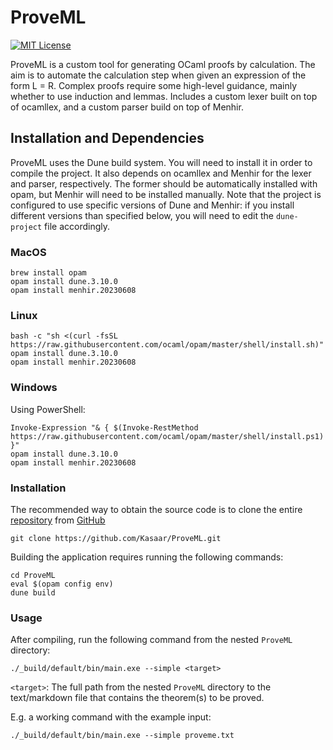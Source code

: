 
ProveML
==========

[![MIT License](https://img.shields.io/badge/license-MIT-blue.svg?style=flat)](https://choosealicense.com/licenses/mit/)

ProveML is a custom tool for generating OCaml proofs by calculation. The aim is
to automate the calculation step when given an expression of the form L = R. Complex
proofs require some high-level guidance, mainly whether to use induction and lemmas.
Includes a custom lexer built on top of ocamllex, and a custom parser build on top of Menhir.

## Installation and Dependencies ##

ProveML uses the Dune build system. You will need to install it in order to compile the project.
It also depends on ocamllex and Menhir for the lexer and parser, respectively. The former should
be automatically installed with opam, but Menhir will need to be installed manually. Note that
the project is configured to use specific versions of Dune and Menhir: if you install different
versions than specified below, you will need to edit the `dune-project` file accordingly.

### MacOS ###

    brew install opam
    opam install dune.3.10.0
    opam install menhir.20230608

### Linux ###

    bash -c "sh <(curl -fsSL https://raw.githubusercontent.com/ocaml/opam/master/shell/install.sh)"
    opam install dune.3.10.0
    opam install menhir.20230608

### Windows ###

Using PowerShell:

    Invoke-Expression "& { $(Invoke-RestMethod https://raw.githubusercontent.com/ocaml/opam/master/shell/install.ps1) }"
    opam install dune.3.10.0
    opam install menhir.20230608

### Installation ###

The recommended way to obtain the source code is to clone the entire
[repository](https://github.com/Kasaar/KPress) from
[GitHub](https://github.com)

    git clone https://github.com/Kasaar/ProveML.git

Building the application requires running the following commands:

    cd ProveML
    eval $(opam config env)
    dune build

### Usage ###

After compiling, run the following command from the nested `ProveML` directory:
    
    ./_build/default/bin/main.exe --simple <target>

`<target>`: The full path from the nested `ProveML` directory to the
text/markdown file that contains the theorem(s) to be proved.

E.g. a working command with the example input:

    ./_build/default/bin/main.exe --simple proveme.txt